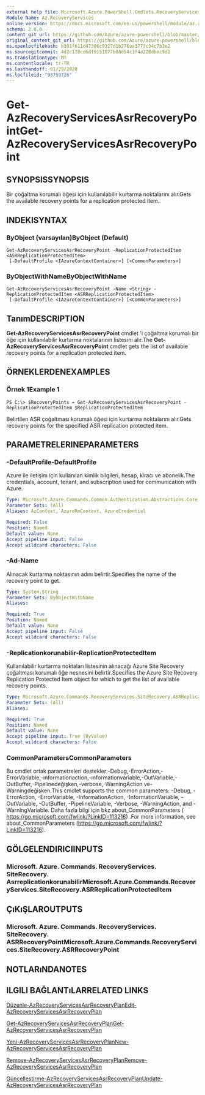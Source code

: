 ```yaml
---
external help file: Microsoft.Azure.PowerShell.Cmdlets.RecoveryServices.SiteRecovery.dll-Help.xml
Module Name: Az.RecoveryServices
online version: https://docs.microsoft.com/en-us/powershell/module/az.recoveryservices/get-azrecoveryservicesasrrecoverypoint
schema: 2.0.0
content_git_url: https://github.com/Azure/azure-powershell/blob/master/src/RecoveryServices/RecoveryServices/help/Get-AzRecoveryServicesAsrRecoveryPoint.md
original_content_git_url: https://github.com/Azure/azure-powershell/blob/master/src/RecoveryServices/RecoveryServices/help/Get-AzRecoveryServicesAsrRecoveryPoint.md
ms.openlocfilehash: b381f611d47306c9327d1b276aa3773c34c7b3e2
ms.sourcegitcommit: 4d2c178cd6df9151877b08d54c1f4a228dbec9d1
ms.translationtype: MT
ms.contentlocale: tr-TR
ms.lasthandoff: 01/29/2020
ms.locfileid: "93759726"
---
```

# <span data-ttu-id="e3a6f-101">Get-AzRecoveryServicesAsrRecoveryPoint</span><span class="sxs-lookup"><span data-stu-id="e3a6f-101">Get-AzRecoveryServicesAsrRecoveryPoint</span></span>

## <span data-ttu-id="e3a6f-102">SYNOPSIS</span><span class="sxs-lookup"><span data-stu-id="e3a6f-102">SYNOPSIS</span></span>
<span data-ttu-id="e3a6f-103">Bir çoğaltma korumalı öğesi için kullanılabilir kurtarma noktalarını alır.</span><span class="sxs-lookup"><span data-stu-id="e3a6f-103">Gets the available recovery points for a replication protected item.</span></span>

## <span data-ttu-id="e3a6f-104">INDEKI</span><span class="sxs-lookup"><span data-stu-id="e3a6f-104">SYNTAX</span></span>

### <span data-ttu-id="e3a6f-105">ByObject (varsayılan)</span><span class="sxs-lookup"><span data-stu-id="e3a6f-105">ByObject (Default)</span></span>
```
Get-AzRecoveryServicesAsrRecoveryPoint -ReplicationProtectedItem <ASRReplicationProtectedItem>
 [-DefaultProfile <IAzureContextContainer>] [<CommonParameters>]
```

### <span data-ttu-id="e3a6f-106">ByObjectWithName</span><span class="sxs-lookup"><span data-stu-id="e3a6f-106">ByObjectWithName</span></span>
```
Get-AzRecoveryServicesAsrRecoveryPoint -Name <String> -ReplicationProtectedItem <ASRReplicationProtectedItem>
 [-DefaultProfile <IAzureContextContainer>] [<CommonParameters>]
```

## <span data-ttu-id="e3a6f-107">Tanım</span><span class="sxs-lookup"><span data-stu-id="e3a6f-107">DESCRIPTION</span></span>
<span data-ttu-id="e3a6f-108">**Get-AzRecoveryServicesAsrRecoveryPoint** cmdlet 'i çoğaltma korumalı bir öğe için kullanılabilir kurtarma noktalarının listesini alır.</span><span class="sxs-lookup"><span data-stu-id="e3a6f-108">The **Get-AzRecoveryServicesAsrRecoveryPoint** cmdlet gets the list of available recovery points for a replication protected item.</span></span>

## <span data-ttu-id="e3a6f-109">ÖRNEKLERDEN</span><span class="sxs-lookup"><span data-stu-id="e3a6f-109">EXAMPLES</span></span>

### <span data-ttu-id="e3a6f-110">Örnek 1</span><span class="sxs-lookup"><span data-stu-id="e3a6f-110">Example 1</span></span>
```
PS C:\> $RecoveryPoints = Get-AzRecoveryServicesAsrRecoveryPoint -ReplicationProtectedItem $ReplicationProtectedItem
```

<span data-ttu-id="e3a6f-111">Belirtilen ASR çoğaltması korumalı öğesi için kurtarma noktalarını alır.</span><span class="sxs-lookup"><span data-stu-id="e3a6f-111">Gets recovery points for the specified ASR replication protected item.</span></span>

## <span data-ttu-id="e3a6f-112">PARAMETRELERINE</span><span class="sxs-lookup"><span data-stu-id="e3a6f-112">PARAMETERS</span></span>

### <span data-ttu-id="e3a6f-113">-DefaultProfile</span><span class="sxs-lookup"><span data-stu-id="e3a6f-113">-DefaultProfile</span></span>
<span data-ttu-id="e3a6f-114">Azure ile iletişim için kullanılan kimlik bilgileri, hesap, kiracı ve abonelik.</span><span class="sxs-lookup"><span data-stu-id="e3a6f-114">The credentials, account, tenant, and subscription used for communication with Azure.</span></span>


```yaml
Type: Microsoft.Azure.Commands.Common.Authentication.Abstractions.Core.IAzureContextContainer
Parameter Sets: (All)
Aliases: AzContext, AzureRmContext, AzureCredential

Required: False
Position: Named
Default value: None
Accept pipeline input: False
Accept wildcard characters: False
```

### <span data-ttu-id="e3a6f-115">-Ad</span><span class="sxs-lookup"><span data-stu-id="e3a6f-115">-Name</span></span>
<span data-ttu-id="e3a6f-116">Alınacak kurtarma noktasının adını belirtir.</span><span class="sxs-lookup"><span data-stu-id="e3a6f-116">Specifies the name of the recovery point to get.</span></span>

```yaml
Type: System.String
Parameter Sets: ByObjectWithName
Aliases:

Required: True
Position: Named
Default value: None
Accept pipeline input: False
Accept wildcard characters: False
```

### <span data-ttu-id="e3a6f-117">-Replicationkorunabilir</span><span class="sxs-lookup"><span data-stu-id="e3a6f-117">-ReplicationProtectedItem</span></span>
<span data-ttu-id="e3a6f-118">Kullanılabilir kurtarma noktaları listesinin alınacağı Azure Site Recovery çoğaltması korumalı öğe nesnesini belirtir.</span><span class="sxs-lookup"><span data-stu-id="e3a6f-118">Specifies the Azure Site Recovery Replication Protected Item object for which to get the list of available recovery points.</span></span>

```yaml
Type: Microsoft.Azure.Commands.RecoveryServices.SiteRecovery.ASRReplicationProtectedItem
Parameter Sets: (All)
Aliases:

Required: True
Position: Named
Default value: None
Accept pipeline input: True (ByValue)
Accept wildcard characters: False
```

### <span data-ttu-id="e3a6f-119">CommonParameters</span><span class="sxs-lookup"><span data-stu-id="e3a6f-119">CommonParameters</span></span>
<span data-ttu-id="e3a6f-120">Bu cmdlet ortak parametreleri destekler:-Debug,-ErrorAction,-ErrorVariable,-ınformationaction,-ınformationvariable,-OutVariable,-OutBuffer,-Pipelinedeğişken,-verbose,-WarningAction ve-Warningdeğişken.</span><span class="sxs-lookup"><span data-stu-id="e3a6f-120">This cmdlet supports the common parameters: -Debug, -ErrorAction, -ErrorVariable, -InformationAction, -InformationVariable, -OutVariable, -OutBuffer, -PipelineVariable, -Verbose, -WarningAction, and -WarningVariable.</span></span> <span data-ttu-id="e3a6f-121">Daha fazla bilgi için bkz about_CommonParameters ( https://go.microsoft.com/fwlink/?LinkID=113216) .</span><span class="sxs-lookup"><span data-stu-id="e3a6f-121">For more information, see about_CommonParameters (https://go.microsoft.com/fwlink/?LinkID=113216).</span></span>

## <span data-ttu-id="e3a6f-122">GÖLGELENDIRICI</span><span class="sxs-lookup"><span data-stu-id="e3a6f-122">INPUTS</span></span>

### <span data-ttu-id="e3a6f-123">Microsoft. Azure. Commands. RecoveryServices. SiteRecovery. Asrreplicationkorunabilir</span><span class="sxs-lookup"><span data-stu-id="e3a6f-123">Microsoft.Azure.Commands.RecoveryServices.SiteRecovery.ASRReplicationProtectedItem</span></span>

## <span data-ttu-id="e3a6f-124">ÇıKıŞLAR</span><span class="sxs-lookup"><span data-stu-id="e3a6f-124">OUTPUTS</span></span>

### <span data-ttu-id="e3a6f-125">Microsoft. Azure. Commands. RecoveryServices. SiteRecovery. ASRRecoveryPoint</span><span class="sxs-lookup"><span data-stu-id="e3a6f-125">Microsoft.Azure.Commands.RecoveryServices.SiteRecovery.ASRRecoveryPoint</span></span>

## <span data-ttu-id="e3a6f-126">NOTLARıNDA</span><span class="sxs-lookup"><span data-stu-id="e3a6f-126">NOTES</span></span>

## <span data-ttu-id="e3a6f-127">ILGILI BAĞLANTıLAR</span><span class="sxs-lookup"><span data-stu-id="e3a6f-127">RELATED LINKS</span></span>

[<span data-ttu-id="e3a6f-128">Düzenle-AzRecoveryServicesAsrRecoveryPlan</span><span class="sxs-lookup"><span data-stu-id="e3a6f-128">Edit-AzRecoveryServicesAsrRecoveryPlan</span></span>](./Edit-AzRecoveryServicesAsrRecoveryPlan.md)

[<span data-ttu-id="e3a6f-129">Get-AzRecoveryServicesAsrRecoveryPlan</span><span class="sxs-lookup"><span data-stu-id="e3a6f-129">Get-AzRecoveryServicesAsrRecoveryPlan</span></span>](./Get-AzRecoveryServicesAsrRecoveryPlan.md)

[<span data-ttu-id="e3a6f-130">Yeni-AzRecoveryServicesAsrRecoveryPlan</span><span class="sxs-lookup"><span data-stu-id="e3a6f-130">New-AzRecoveryServicesAsrRecoveryPlan</span></span>](./New-AzRecoveryServicesAsrRecoveryPlan.md)

[<span data-ttu-id="e3a6f-131">Remove-AzRecoveryServicesAsrRecoveryPlan</span><span class="sxs-lookup"><span data-stu-id="e3a6f-131">Remove-AzRecoveryServicesAsrRecoveryPlan</span></span>](./Remove-AzRecoveryServicesAsrRecoveryPlan.md)

[<span data-ttu-id="e3a6f-132">Güncelleştirme-AzRecoveryServicesAsrRecoveryPlan</span><span class="sxs-lookup"><span data-stu-id="e3a6f-132">Update-AzRecoveryServicesAsrRecoveryPlan</span></span>](./Update-AzRecoveryServicesAsrRecoveryPlan.md)
